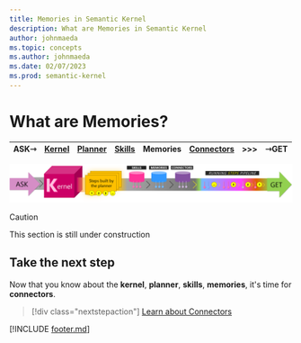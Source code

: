 ```yaml
---
title: Memories in Semantic Kernel
description: What are Memories in Semantic Kernel
author: johnmaeda
ms.topic: concepts
ms.author: johnmaeda
ms.date: 02/07/2023
ms.prod: semantic-kernel
---
```


# What are Memories?

| ASK⇾ | [Kernel](kernel) | [Planner](planner) | [Skills](skills)|  Memories |[Connectors](Connectors) | >>>|  ⇾GET | 
|---|---|---|---|---|---|---|---|

![Journey of an ask to a get in Semantic Kernel visualized as phases as annotated immediately below](../media/fullview.png)

> [!CAUTION]
> This section is still under construction

## Take the next step

Now that you know about the **kernel**, **planner**, **skills**, **memories**, it's time for **connectors**.

> [!div class="nextstepaction"]
> [Learn about Connectors](connectors)

[!INCLUDE [footer.md](../includes/footer.md)]
